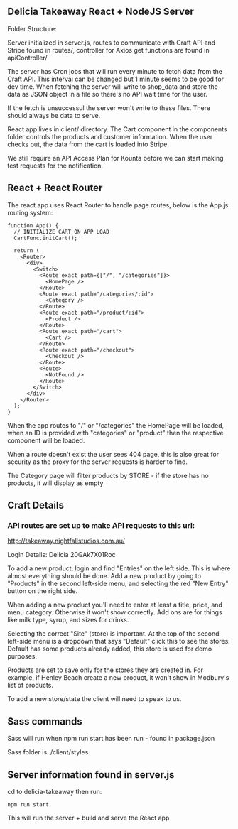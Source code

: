## Delicia Takeaway React + NodeJS Server

Folder Structure:

Server initialized in server.js, routes to communicate with Craft API and Stripe found in routes/, controller for Axios get functions are found in apiController/

The server has Cron jobs that will run every minute to fetch data from the Craft API. This interval can be changed but 1 minute seems to be good for dev time. When fetching the server will write to shop_data and store the data as JSON object in a file so there's no API wait time for the user.

If the fetch is unsuccessul the server won't write to these files. There should always be data to serve.

React app lives in client/ directory. The Cart component in the components folder controls the products and customer information. When the user checks out, the data from the cart is loaded into Stripe. 

We still require an API Access Plan for Kounta before we can start making test requests for the notification.


## React + React Router

The react app uses React Router to handle page routes, below is the App.js routing system:

```
function App() {
  // INITIALIZE CART ON APP LOAD
  CartFunc.initCart();

  return (
    <Router>
      <div>
        <Switch>
          <Route exact path={["/", "/categories"]}>
            <HomePage />
          </Route>
          <Route exact path="/categories/:id">
            <Category />
          </Route>
          <Route exact path="/product/:id">
            <Product />
          </Route>
          <Route exact path="/cart">
            <Cart />
          </Route>
          <Route exact path="/checkout">
            <Checkout />
          </Route>
          <Route>
            <NotFound />
          </Route>
        </Switch>
      </div>
    </Router>
  );
}
```

When the app routes to "/" or "/categories" the HomePage will be loaded, when an ID is provided with "categories" or "product" then the respective component will be loaded. 

When a route doesn't exist the user sees 404 page, this is also great for security as the proxy for the server requests is harder to find. 

The Category page will filter products by STORE - if the store has no products, it will display as empty

## Craft Details

### API routes are set up to make API requests to this url:
http://takeaway.nightfallstudios.com.au/

Login Details: 
Delicia
20GAk7X01Roc

To add a new product, login and find "Entries" on the left side. This is where almost everything should be done. Add a new product by going to "Products" in the second left-side menu, and selecting the red "New Entry" button on the right side.

When adding a new product you'll need to enter at least a title, price, and menu category. Otherwise it won't show correctly. Add ons are for things like milk type, syrup, and sizes for drinks.

Selecting the correct "Site" (store) is important.  At the top of the second left-side menu is a dropdown that says "Default" click this to see the stores. Default has some products already added, this store is used for demo purposes. 

Products are set to save only for the stores they are created in. For example, if Henley Beach create a new product, it won't show in Modbury's list of products. 

To add a new store/state the client will need to speak to us.

## Sass commands

Sass will run when npm run start has been run - found in package.json

Sass folder is ./client/styles


## Server information found in server.js

cd to delicia-takeaway then run:

``` npm run start ```

This will run the server + build and serve the React app
